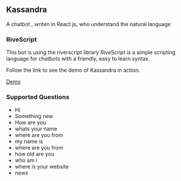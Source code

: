 ## Kassandra

A chatbot , writen in React js, who understand the natural language

### RiveScript
This bot is using the riverscript library
RiveScript is a simple scripting language for chatbots with a friendly, easy to learn syntax.


Follow the link to see the demo of Kassandra in action:

[Demo](https://www.elegantweb.it/ChatBot/)



### Supported Questions

* Hi
* Something new
* How are you 
* whats your name
* where are you from
* my name is <name>
* where are you from
* how old are you
* who am i
* where is your website
* news
